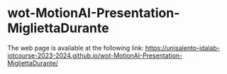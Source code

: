 # wot-MotionAI-Presentation-MigliettaDurante

The web page is available at the following link: https://unisalento-idalab-iotcourse-2023-2024.github.io/wot-MotionAI-Presentation-MigliettaDurante/
